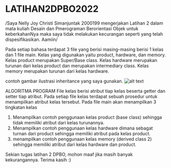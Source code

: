 # LATIHAN2DPBO2022

/Saya Nelly Joy Christi Simanjuntak 2000199 mengerjakan Latihan 2 dalam mata kuliah Desain dan Pmerograman Berorientasi Objek untuk keberkahanNya maka saya tidak melakukan kecurangan seperti yang telah dispesifikasikan. Aamiin/

Pada setiap bahasa terdapat 3 file yang berisi masing-masing berisi 1 kelas dan 1 file main.
Kelas yang digunakan yaitu product, hardware, dan memory.
Kelas product merupakan Super/Base class.
Kelas hardware merupakan turunan dari kelas product dan merupakan intermediary class.
Kelas memory merupakan turunan dari kelas hardware.

contoh gambar ilustrasi inheritance yang saya gunakan.
![alt text](https://github.com/[joynelly]/[LATIHAN2DPBO2022]/blob/[branch]/image.jpg?raw=true)

ALGORITMA PROGRAM
File kelas berisi atribut tiap kelas beserta getter dan setter tiap atribut.
Pada setiap file kelas terdapat sebuah prosedur untuk menampilkan atribut kelas tersebut.
Pada file main akan menampilkan 3 tingkatan kelas
  1. Menampilkan contoh penggunaan kelas product (base class) sehingga tidak memiliki atribut dari kelas turunannya.
  2. Menampilkan contoh penggunaan kelas hardware dimana sebagat turnan dari product sehingga memiliki atribut pada kelas product.
  3. menampilkan contoh penggunaan kelas memory (derived class 2) sehingga memiliki atribut dari kelas hardware dan product.


Sekian tugas latihan 2 DPBO, mohon maaf jika masih banyak kekurangannya.
Terima kasih :)

